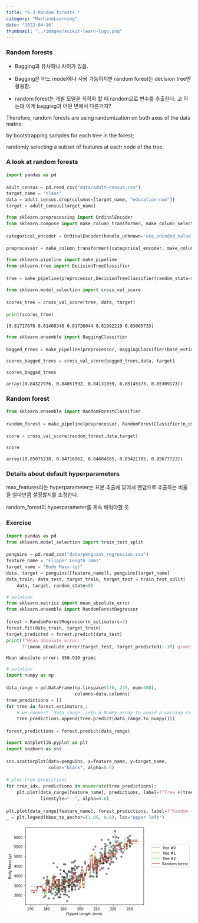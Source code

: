 ```yaml
---
title: "6.3 Random forests "
category: "MachineLearning"
date: "2022-04-16"
thumbnail: "../images/scikit-learn-logo.png"
---
```


### Random forests

- Bagging과 유사하나 차이가 있음.

- Bagging은 어느 model에나 사용 가능하지만 random forest는 decision tree만 활용함.
- random forest는 개별 모델을 최적화 할 때 random으로 변수를 추출한다. 고 하는데 이게 bagging과 어떤 면에서 다른거지?

Therefore, random forests are using randomization on both axes of the data matrix:

by bootstrapping samples for each tree in the forest;

randomly selecting a subset of features at each node of the tree.

### A look at random forests

```python
import pandas as pd

adult_census = pd.read_csv("data/adult-census.csv")
target_name = "class"
data = adult_census.drop(columns=[target_name, "education-num"])
target = adult_census[target_name]
```

```python
from sklearn.preprocessing import OrdinalEncoder
from sklearn.compose import make_column_transformer, make_column_selector

categorical_encoder = OrdinalEncoder(handle_unknown='use_encoded_value', unknown_value=-1)

preprocessor = make_column_transformer((categorical_encoder, make_column_selector(dtype_include=object)), remainder='passthrough')
```

```python
from sklearn.pipeline import make_pipeline
from sklearn.tree import DecisionTreeClassifier

tree = make_pipeline(preprocessor,DecisionTreeClassifier(random_state=0))
```

```python
from sklearn.model_selection import cross_val_score

scores_tree = cross_val_score(tree, data, target)

print(scores_tree)
```

    [0.81717678 0.81400348 0.81726044 0.81992219 0.83005733]

```python
from sklearn.ensemble import BaggingClassifier

bagged_trees = make_pipeline(preprocessor, BaggingClassifier(base_estimator=DecisionTreeClassifier(random_state=0),n_estimators=50, n_jobs=2, random_state=0))
```

```python
scores_bagged_trees = cross_val_score(bagged_trees,data, target)
```

```python
scores_bagged_trees
```

    array([0.84327976, 0.84051592, 0.84131859, 0.85145373, 0.85309173])

### Random forest

```python
from sklearn.ensemble import RandomForestClassifier

random_forest = make_pipeline(preprocessor, RandomForestClassifier(n_estimators=50,n_jobs=2, random_state=0))

score = cross_val_score(random_forest,data,target)
```

```python
score
```

    array([0.85075238, 0.84716962, 0.84684685, 0.85421785, 0.85677723])

### Details about default hyperparameters

max_features라는 hyperparameter는 표본 추출에 있어서 랜덤으로 추출하는 비율을 얼마만큼 설정할지를 조정한다.

random_forest의 hyperparameter를 게속 배워야할 듯

### Exercise

```python
import pandas as pd
from sklearn.model_selection import train_test_split

penguins = pd.read_csv("data/penguins_regression.csv")
feature_name = "Flipper Length (mm)"
target_name = "Body Mass (g)"
data, target = penguins[[feature_name]], penguins[target_name]
data_train, data_test, target_train, target_test = train_test_split(
    data, target, random_state=0)
```

```python
# solution
from sklearn.metrics import mean_absolute_error
from sklearn.ensemble import RandomForestRegressor

forest = RandomForestRegressor(n_estimators=3)
forest.fit(data_train, target_train)
target_predicted = forest.predict(data_test)
print(f"Mean absolute error: "
      f"{mean_absolute_error(target_test, target_predicted):.3f} grams")
```

    Mean absolute error: 350.910 grams

```python
# solution
import numpy as np

data_range = pd.DataFrame(np.linspace(170, 235, num=300),
                          columns=data.columns)
tree_predictions = []
for tree in forest.estimators_:
    # we convert `data_range` into a NumPy array to avoid a warning raised in scikit-learn
    tree_predictions.append(tree.predict(data_range.to_numpy()))

forest_predictions = forest.predict(data_range)
```

```python
import matplotlib.pyplot as plt
import seaborn as sns

sns.scatterplot(data=penguins, x=feature_name, y=target_name,
                color="black", alpha=0.5)

# plot tree predictions
for tree_idx, predictions in enumerate(tree_predictions):
    plt.plot(data_range[feature_name], predictions, label=f"Tree #{tree_idx}",
             linestyle="--", alpha=0.8)

plt.plot(data_range[feature_name], forest_predictions, label=f"Random forest")
_ = plt.legend(bbox_to_anchor=(1.05, 0.8), loc="upper left")
```

![png](output_18_0.png)
